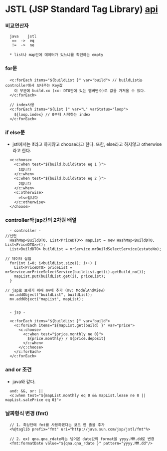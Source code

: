 # JSTL (JSP Standard Tag Library) [api](https://docs.oracle.com/javaee/5/jstl/1.1/docs/tlddocs/)

### 비교연산자
```
  java    jstl
   ==  ->  eq
   !=  ->  ne

  * list나 map안에 데이터가 있느냐를 확인하는 empty
```
### for문
```
  <c:forEach items="${buildList }" var="build"> // buildList는 controller에서 보내주는 Key값
    이 부분에 build.xx (xx: DTO안에 있는 멤버변수)로 값을 가져올 수 있다. 
  </c:forEach>

  // index사용
  <c:forEach items="${List }" var="L" varStatus="loop">
    ${loop.index} // 0부터 시작하는 index
  </c:forEach>
```

### if else문
  - jstl에서는 if라고 하지않고 choose라고 한다. 또한, else라고 하지않고 otherwise라고 한다.
```
  <c:choose>
    <c:when test="${build.buildState eq 1 }">
      1입니다
    </c:when>
    <c:when test="${build.buildState eq 2 }">
      2입니다
    </c:when>
    <c:otherwise>
      else입니다
    </c:otherwise>
  </choose>
```

### controller와 jsp간의 2차원 배열
```
  - controller - 
//선언
  HashMap<BuildDTO, List<PriceDTO>> mapList = new HashMap<BuildDTO, List<PriceDTO>>(); 
  List<BuildDTO> buildList = mrService.mrBuildSelectService(estateNo);

// 데이터 삽입 
  for(int i=0; i<buildList.size(); i++) {
    List<PriceDTO> priceList = mrService.mrPriceSelectService(buildList.get(i).getBuild_no());
    mapList.put(buildList.get(i), priceList);
  }

// jsp로 보내기 위해 mv에 추가 (mv: ModelAndView) 
  mv.addObject("buildList", buildList);
  mv.addObject("mapList", mapList);


  - jsp - 

  <c:forEach items="${buildList }" var="build">
    <c:forEach items="${mapList.get(build) }" var="price">
      <c:choose>
        <c:when test="$price.monthly ne 0}">
          ${price.monthly} / ${price.deposit}
        </c:when>			       						
      </c:choose>
    </c:forEach>
  </c:forEach>
```

### and or 조건
  - java와 같다.
```
  and: &&, or: ||
  <c:when test="${mapList.monthly eq 0 && mapList.lease ne 0 || mapList.salePrice eq 0}">
```

### 날짜형식 변경 (fmt)
```
  // 1. 최상단에 fmt를 사용하겠다는 코드 한 줄을 추가
  <%@taglib prefix="fmt" uri="http://java.sun.com/jsp/jstl/fmt"%>

  // 2. ex) qna.qna_rdate라는 넘어온 date값의 format을 yyyy.MM.dd로 변경
  <fmt:formatDate value="${qna.qna_rdate }" pattern="yyyy.MM.dd"/>
```